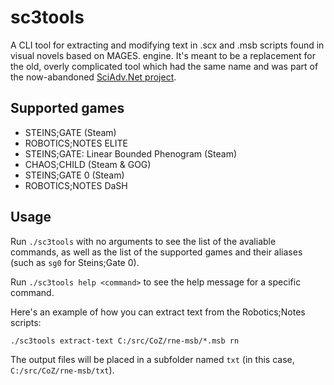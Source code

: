 # sc3tools

A CLI tool for extracting and modifying text in .scx and .msb scripts found in visual novels based on MAGES. engine. It's meant to be a replacement for the old, overly complicated tool which had the same name and was part of the now-abandoned [SciAdv.Net project](https://github.com/CommitteeOfZero/SciAdv.Net).

## Supported games

- STEINS;GATE (Steam)
- ROBOTICS;NOTES ELITE
- STEINS;GATE: Linear Bounded Phenogram (Steam)
- CHAOS;CHILD (Steam & GOG)
- STEINS;GATE 0 (Steam)
- ROBOTICS;NOTES DaSH

## Usage

Run `./sc3tools` with no arguments to see the list of the avaliable commands, as well as the list of the supported games and their aliases (such as `sg0` for Steins;Gate 0).

Run `./sc3tools help <command>` to see the help message for a specific command.

Here's an example of how you can extract text from the Robotics;Notes scripts:

`./sc3tools extract-text C:/src/CoZ/rne-msb/*.msb rn`

The output files will be placed in a subfolder named `txt` (in this case, `C:/src/CoZ/rne-msb/txt`).
